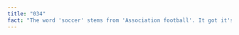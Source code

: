 ```yaml
---
title: "034"
fact: "The word 'soccer' stems from 'Association football'. It got it's shortened name in the 19th century due to a fad at Oxford and Cambridge where students added 'er' at the end of many words."
---
```


